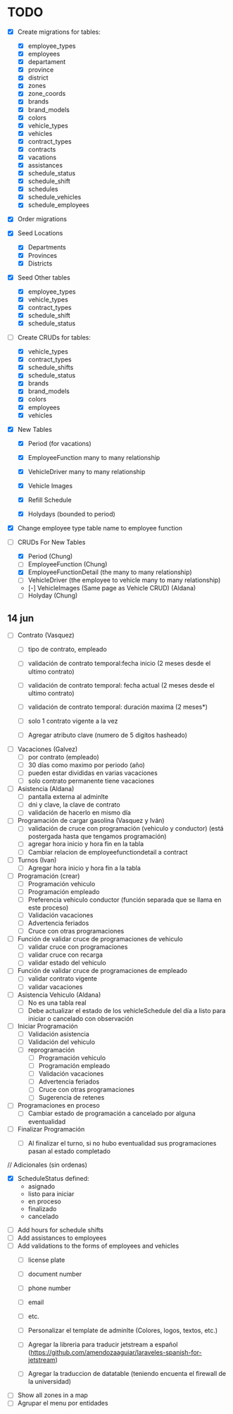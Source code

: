 # TODO

- [x] Create migrations for tables:
  - [x] employee_types
  - [x] employees
  - [x] departament
  - [x] province
  - [x] district
  - [x] zones
  - [x] zone_coords
  - [x] brands
  - [x] brand_models
  - [x] colors
  - [x] vehicle_types
  - [x] vehicles
  - [x] contract_types
  - [x] contracts
  - [x] vacations
  - [x] assistances
  - [x] schedule_status
  - [x] schedule_shift
  - [x] schedules
  - [x] schedule_vehicles
  - [x] schedule_employees

- [x] Order migrations

- [x] Seed Locations
  - [x] Departments
  - [x] Provinces
  - [x] Districts

- [x] Seed Other tables
  - [x] employee_types
  - [x] vehicle_types
  - [x] contract_types
  - [x] schedule_shift
  - [x] schedule_status

- [ ] Create CRUDs for tables:
  - [x] vehicle_types
  - [x] contract_types
  - [x] schedule_shifts
  - [x] schedule_status
  - [x] brands
  - [x] brand_models
  - [x] colors
  - [x] employees
  - [x] vehicles

- [x] New Tables
  - [x] Period (for vacations)

  - [x] EmployeeFunction many to many relationship
  - [x] VehicleDriver many to many relationship
  - [x] Vehicle Images
  - [x] Refill Schedule
  - [x] Holydays (bounded to period)

- [x] Change employee type table name to employee function

- [ ] CRUDs For New Tables
  - [x] Period (Chung)
  - [ ] EmployeeFunction (Chung)
  - [x] EmployeeFunctionDetail (the many to many relationship)
  - [ ] VehicleDriver (the employee to vehicle many to many relationship)
  - [-] VehicleImages (Same page as Vehicle CRUD) (Aldana)
  - [ ] Holyday (Chung)

## 14 jun

- [ ] Contrato (Vasquez)
  - [ ] tipo de contrato, empleado
  - [ ] validación de contrato temporal:fecha inicio (2 meses desde el ultimo contrato)
  - [ ] validación de contrato temporal: fecha actual (2 meses desde el ultimo contrato)
  - [ ] validación de contrato temporal: duración maxima (2 meses*)

  - [ ] solo 1 contrato vigente a la vez
  - [ ] Agregar atributo clave (numero de 5 digitos hasheado)

- [ ] Vacaciones (Galvez)
  - [ ] por contrato (empleado)
  - [ ] 30 días como maximo por periodo (año)
  - [ ] pueden estar divididas en varias vacaciones
  - [ ] solo contrato permanente tiene vacaciones

- [ ] Asistencia (Aldana)
  - [ ] pantalla externa al adminlte
  - [ ] dni y clave, la clave de contrato
  - [ ] validación de hacerlo en mismo día

- [ ] Programación de cargar gasolina (Vasquez y Iván)
  - [ ] validación de cruce con programación (vehiculo y conductor) (está postergada hasta que tengamos programación)
  - [ ] agregar hora inicio y hora fin en la tabla
  - [ ] Cambiar relacion de employeefunctiondetail a contract

- [ ] Turnos (Ivan)
  - [ ] Agregar hora inicio y hora fin a la tabla

- [ ] Programación (crear)
  - [ ] Programación vehiculo
  - [ ] Programación empleado
  - [ ] Preferencia vehiculo conductor (función separada que se llama en este proceso)
  - [ ] Validación vacaciones
  - [ ] Advertencia feriados
  - [ ] Cruce con otras programaciones

- [ ] Función de validar cruce de programaciones de vehiculo
  - [ ] validar cruce con programaciones
  - [ ] validar cruce con recarga
  - [ ] validar estado del vehiculo

- [ ] Función de validar cruce de programaciones de empleado
  - [ ] validar contrato vigente
  - [ ] validar vacaciones
  
- [ ] Asistencia Vehiculo (Aldana)
  - [ ] No es una tabla real
  - [ ] Debe actualizar el estado de los vehicleSchedule del día a listo para iniciar o cancelado con observación
  
- [ ] Iniciar Programación
  - [ ] Validación asistencia
  - [ ] Validación del vehiculo
  - [ ] reprogramación
    - [ ] Programación vehiculo
    - [ ] Programación empleado
    - [ ] Validación vacaciones
    - [ ] Advertencia feriados
    - [ ] Cruce con otras programaciones
    - [ ] Sugerencia de retenes

- [ ] Programaciones en proceso
  - [ ] Cambiar estado de programación a cancelado por alguna eventualidad

- [ ] Finalizar Programación
  - [ ] Al finalizar el turno, si no hubo eventualidad sus programaciones pasan al estado completado



// Adicionales (sin ordenas)
- [x] ScheduleStatus defined:
  - asignado
  - listo para iniciar
  - en proceso
  - finalizado
  - cancelado


<!-- Coorecciones del la del viernes 6 de junio -->
- [ ] Add hours for schedule shifts
- [ ] Add assistances to employees
- [ ] Add validations to the forms of employees and vehicles
  - [ ] license plate
  - [ ] document number
  - [ ] phone number
  - [ ] email
  - [ ] etc.


  - [ ] Personalizar el template de adminlte (Colores, logos, textos, etc.)
  - [ ] Agregar la libreria para traducir jetstream a español (https://github.com/amendozaaguiar/laraveles-spanish-for-jetstream)
  - [ ] Agregar la traduccion de datatable (teniendo encuenta el firewall de la universidad)


<!-- Coorecciones del Viernes 13 de junio -->
- [ ] Show all zones in a map
- [ ] Agrupar el menu por entidades
